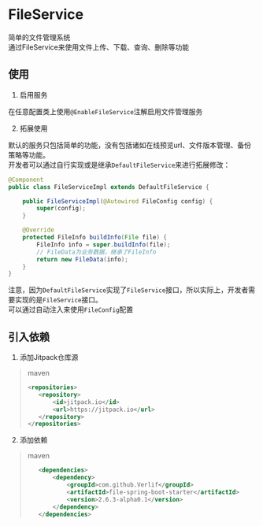 # FileService

简单的文件管理系统  
通过FileService来使用文件上传、下载、查询、删除等功能

## 使用

1. 启用服务

在任意配置类上使用`@EnableFileService`注解启用文件管理服务

2. 拓展使用

默认的服务只包括简单的功能，没有包括诸如在线预览url、文件版本管理、备份策略等功能。  
开发者可以通过自行实现或是继承`DefaultFileService`来进行拓展修改：

```java
@Component
public class FileServiceImpl extends DefaultFileService {

    public FileServiceImpl(@Autowired FileConfig config) {
        super(config);
    }

    @Override
    protected FileInfo buildInfo(File file) {
        FileInfo info = super.buildInfo(file);
        // FileData为业务数据，继承了FileInfo
        return new FileData(info);
    }
}
```

注意，因为`DefaultFileService`实现了`FileService`接口，所以实际上，开发者需要实现的是`FileService`接口。  
可以通过自动注入来使用`FileConfig`配置

## 引入依赖

1. 添加Jitpack仓库源

> maven
> ```xml
> <repositories>
>    <repository>
>        <id>jitpack.io</id>
>        <url>https://jitpack.io</url>
>    </repository>
> </repositories>
> ```

2. 添加依赖

> maven
> ```xml
>    <dependencies>
>        <dependency>
>            <groupId>com.github.Verlif</groupId>
>            <artifactId>file-spring-boot-starter</artifactId>
>            <version>2.6.3-alpha0.1</version>
>        </dependency>
>    </dependencies>
> ```
